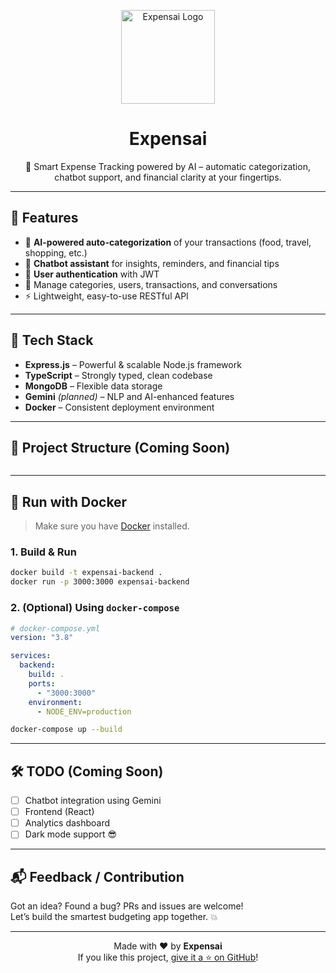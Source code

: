 <p align="center">
  <img src="./image.png" width="150" alt="Expensai Logo" />
</p>

<h1 align="center">Expensai</h1>

<p align="center">
  💸 Smart Expense Tracking powered by AI – automatic categorization, chatbot support, and financial clarity at your fingertips.
</p>

---

## 🚀 Features

- 🤖 **AI-powered auto-categorization** of your transactions (food, travel, shopping, etc.)
- 💬 **Chatbot assistant** for insights, reminders, and financial tips
- 🔐 **User authentication** with JWT
- 📁 Manage categories, users, transactions, and conversations
- ⚡️ Lightweight, easy-to-use RESTful API

---

## 🧠 Tech Stack

- **Express.js** – Powerful & scalable Node.js framework
- **TypeScript** – Strongly typed, clean codebase
- **MongoDB** – Flexible data storage
- **Gemini** _(planned)_ – NLP and AI-enhanced features
- **Docker** – Consistent deployment environment

---

## 📁 Project Structure (Coming Soon)

```

```

---

## 🐳 Run with Docker

> Make sure you have [Docker](https://www.docker.com/) installed.

### 1. Build & Run

```bash
docker build -t expensai-backend .
docker run -p 3000:3000 expensai-backend
```

### 2. (Optional) Using `docker-compose`

```yaml
# docker-compose.yml
version: "3.8"

services:
  backend:
    build: .
    ports:
      - "3000:3000"
    environment:
      - NODE_ENV=production
```

```bash
docker-compose up --build
```

---

## 🛠️ TODO (Coming Soon)

- [ ] Chatbot integration using Gemini
- [ ] Frontend (React)
- [ ] Analytics dashboard
- [ ] Dark mode support 😎

---

## 📬 Feedback / Contribution

Got an idea? Found a bug? PRs and issues are welcome!  
Let’s build the smartest budgeting app together. 💥

---

<p align="center">
  Made with ❤️ by <strong>Expensai</strong>  
  <br />
  If you like this project, <a href="https://github.com/nguynthuhigh/expensai" target="_blank">give it a ⭐️ on GitHub</a>!
</p>
